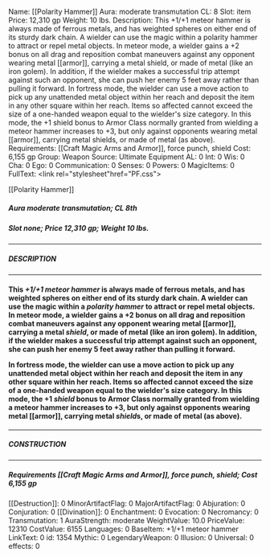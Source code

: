 Name: [[Polarity Hammer]]
Aura: moderate transmutation
CL: 8
Slot: item
Price: 12,310 gp
Weight: 10 lbs.
Description: This +1/+1 meteor hammer is always made of ferrous metals, and has weighted spheres on either end of its sturdy dark chain. A wielder can use the magic within a polarity hammer to attract or repel metal objects. In meteor mode, a wielder gains a +2 bonus on all drag and reposition combat maneuvers against any opponent wearing metal [[armor]], carrying a metal shield, or made of metal (like an iron golem). In addition, if the wielder makes a successful trip attempt against such an opponent, she can push her enemy 5 feet away rather than pulling it forward. In fortress mode, the wielder can use a move action to pick up any unattended metal object within her reach and deposit the item in any other square within her reach. Items so affected cannot exceed the size of a one-handed weapon equal to the wielder's size category. In this mode, the +1 shield bonus to Armor Class normally granted from wielding a meteor hammer increases to +3, but only against opponents wearing metal [[armor]], carrying metal shields, or made of metal (as above).
Requirements: [[Craft Magic Arms and Armor]], force punch, shield
Cost: 6,155 gp
Group: Weapon
Source: Ultimate Equipment
AL: 0
Int: 0
Wis: 0
Cha: 0
Ego: 0
Communication: 0
Senses: 0
Powers: 0
MagicItems: 0
FullText: <link rel="stylesheet"href="PF.css"><div class="heading"><p class="alignleft">[[Polarity Hammer]]</p><div style="clear: both;"></div></div><div><h5><b>Aura </b>moderate transmutation; <b>CL </b>8th</h5><h5><b>Slot </b>none; <b>Price </b>12,310 gp; <b>Weight </b>10 lbs.</h5></div><hr/><div><h5><b>DESCRIPTION</b></h5></div><hr/><div><h4><p>This <i>+1/+1 meteor hammer</i> is always made of ferrous metals, and has weighted spheres on either end of its sturdy dark chain. A wielder can use the magic within a <i>polarity hammer</i> to attract or repel metal objects. In meteor mode, a wielder gains a +2 bonus on all drag and reposition combat maneuvers against any opponent wearing metal [[armor]], carrying a metal <i>shield</i>, or made of metal (like an iron golem). In addition, if the wielder makes a successful trip attempt against such an opponent, she can push her enemy 5 feet away rather than pulling it forward. </p><p>In fortress mode, the wielder can use a move action to pick up any unattended metal object within her reach and deposit the item in any other square within her reach. Items so affected cannot exceed the size of a one-handed weapon equal to the wielder's size category. In this mode, the +1 <i>shield</i> bonus to Armor Class normally granted from wielding a meteor hammer increases to +3, but only against opponents wearing metal [[armor]], carrying metal <i>shield</i>s, or made of metal (as above).</p></h4></div><hr/><div><h5><b>CONSTRUCTION</b></h5></div><hr/><div><h5><b>Requirements </b>[[Craft Magic Arms and Armor]], <i>force punch</i>, <i>shield</i>; <b>Cost </b>6,155 gp</h5></div>
[[Destruction]]: 0
MinorArtifactFlag: 0
MajorArtifactFlag: 0
Abjuration: 0
Conjuration: 0
[[Divination]]: 0
Enchantment: 0
Evocation: 0
Necromancy: 0
Transmutation: 1
AuraStrength: moderate
WeightValue: 10.0
PriceValue: 12310
CostValue: 6155
Languages: 0
BaseItem: +1/+1 meteor hammer
LinkText: 0
id: 1354
Mythic: 0
LegendaryWeapon: 0
Illusion: 0
Universal: 0
effects: 0
